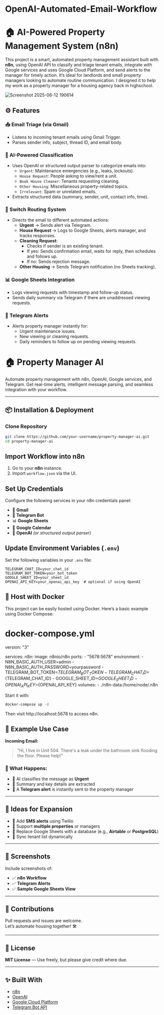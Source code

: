 # OpenAI-Automated-Email-Workflow

# 🏠 AI-Powered Property Management System (n8n)

This project is a smart, automated property management assistant built with **n8n**, using OpenAI API to classify and triage tenant emails, integrate with Google services and uses Google Cloud Platform, and send alerts to the manager for timely action. It’s ideal for landlords and small property managers looking to automate routine communication. I designed it to help my work as a property manager for a housing agency back in highschool.

![Screenshot 2025-06-12 190614](https://github.com/user-attachments/assets/312656b3-499d-49ec-bb9f-fb65e8cb0fc8)

## ⚙️ Features

### 📥 Email Triage (via Gmail)
- Listens to incoming tenant emails using Gmail Trigger.
- Parses sender info, subject, thread ID, and email body.

### 🧠 AI-Powered Classification
- Uses OpenAI or structured output parser to categorize emails into:
  - `Urgent`: Maintenance emergencies (e.g., leaks, lockouts).
  - `House Request`: People asking to view/rent a unit.
  - `Book House Cleaner`: Tenants requesting cleaning.
  - `Other Housing`: Miscellaneous property-related topics.
  - `Irrelevant`: Spam or unrelated emails.
- Extracts structured data (summary, sender, unit, contact info, time).

### 🔀 Switch Routing System
- Directs the email to different automated actions:
  - **Urgent** → Sends alert via Telegram.
  - **House Request** → Logs to Google Sheets, alerts manager, and tracks responses.
  - **Cleaning Request**:
    - Checks if sender is an existing tenant.
    - If yes: Sends confirmation email, waits for reply, then schedules and follows up.
    - If no: Sends rejection message.
  - **Other Housing** → Sends Telegram notification (no Sheets tracking).

### 📊 Google Sheets Integration
- Logs viewing requests with timestamp and follow-up status.
- Sends daily summary via Telegram if there are unaddressed viewing requests.

### 📲 Telegram Alerts
- Alerts property manager instantly for:
  - Urgent maintenance issues.
  - New viewing or cleaning requests.
  - Daily reminders to follow up on pending viewing requests.

# 🏠 Property Manager AI

Automate property management with n8n, OpenAI, Google services, and Telegram. Get real-time alerts, intelligent message parsing, and seamless integration with your workflow.

---

## 📦 Installation & Deployment

### Clone Repository

```bash
git clone https://github.com/your-username/property-manager-ai.git
cd property-manager-ai
```

## Import Workflow into n8n

1. Go to your **n8n** instance.
2. Import `workflow.json` via the UI.

## Set Up Credentials

Configure the following services in your n8n credentials panel:

- 📧 **Gmail**
- 🤖 **Telegram Bot**
- 📊 **Google Sheets**
- 📆 **Google Calendar**
- 🧠 **OpenAI** *(or structured output parser)*

## Update Environment Variables (`.env`)

Set the following variables in your `.env` file:

```env
TELEGRAM_CHAT_ID=your_chat_id
TELEGRAM_BOT_TOKEN=your_bot_token
GOOGLE_SHEET_ID=your_sheet_id
OPENAI_API_KEY=your_openai_api_key  # optional if using OpenAI
```

## 🐳 Host with Docker

This project can be easily hosted using Docker.
Here’s a basic example using Docker Compose:

# docker-compose.yml
version: "3"

services:
  n8n:
    image: n8nio/n8n
    ports:
      - "5678:5678"
    environment:
      - N8N_BASIC_AUTH_USER=admin
      - N8N_BASIC_AUTH_PASSWORD=yourpassword
      - TELEGRAM_BOT_TOKEN=${TELEGRAM_BOT_TOKEN}
      - TELEGRAM_CHAT_ID=${TELEGRAM_CHAT_ID}
      - GOOGLE_SHEET_ID=${GOOGLE_SHEET_ID}
      - OPENAI_API_KEY=${OPENAI_API_KEY}
    volumes:
      - ./n8n-data:/home/node/.n8n

Start it with:
```bash
docker-compose up -d
```
Then visit http://localhost:5678 to access n8n.

## 🧪 Example Use Case

**Incoming Email:**

> "Hi, I live in Unit 504. There's a leak under the bathroom sink flooding the floor. Please help!"

### 🔄 What Happens:

- 🧠 AI classifies the message as **Urgent**
- 📝 Summary and key details are extracted
- 🚨 A **Telegram alert** is instantly sent to the property manager

---

## 🧠 Ideas for Expansion

- 📲 Add **SMS alerts** using Twilio
- 🏢 Support **multiple properties** or managers
- 💾 Replace Google Sheets with a database (e.g., **Airtable** or **PostgreSQL**)
- 🔁 Sync tenant list dynamically

---

## 📸 Screenshots

Include screenshots of:

- ✅ **n8n Workflow**
- ✅ **Telegram Alerts**
- ✅ **Sample Google Sheets View**

---

## 🤝 Contributions

Pull requests and issues are welcome.  
Let’s automate housing together! 🛠️

---

## 📄 License

**MIT License** — Use freely, but please give credit where due.

---

## ✨ Built With

- [n8n](https://n8n.io)
- [OpenAI](https://openai.com)
- [Google Cloud Platform](https://cloud.google.com)
- [Telegram Bot API](https://core.telegram.org/bots/api)


